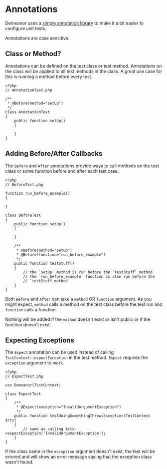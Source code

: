 # Annotations

Demeanor uses a [simple annotation library](https://github.com/chrisguitarguy/Annotation)
to make it a bit easier to configure unit tests.

Annotations are case sensitive.

## Class or Method?

Annotations can be defined on the test class or test method. Annotations on the
class will be applied to all test methods in the class. A great use case for
this is running a method before every test.

    <?php
    // AnnotationTest.php

    /**
     * @Before(method="setUp")
     */
    class AnnotationTest
    {
        public function setUp()
        {

        }
    }

## Adding Before/After Callbacks

The `Before` and `After` annotations provide ways to call methods on the test
class or some function before and after each test case.

    <?php
    // BeforeTest.php

    function run_before_example()
    {

    }

    class BeforeTest
    {
        public function setUp()
        {

        }

        /**
         * @Before(method="setUp")
         * @Before(function="run_before_example")
         */
        public function testStuff()
        {
            // the `setUp` method is run before the `testStuff` method
            // the `run_before_example` function is also run before the
            // `testStuff method
        }
    }

Both `Before` and `After` can take a `method` OR `function` argument. As you
might expect, `method` calls a method on the test class before the test run and
`function` calls a function.

Nothing will be added if the `method` doesn't exist or isn't public or if the
function doesn't exist.

## Expecting Exceptions

The `Expect` annotation can be used instead of calling `TestContext::expectException`
in the test method. `Expect` requires the `exception` argument to work.

    <?php
    // ExpectTest.php

    use Demeanor\TestContext;

    class ExpectTest
    {
        /**
         * @Expect(exception="InvalidArgumentException")
         */
        public function testDoingSomethingThrowsException(TestContext $ctx)
        {
            // same as calling $ctx->expectException('InvalidArgumentException');
        }
    }

If the class name in the `exception` argument doesn't exist, the test will be
errored and will show an error message saying that the exception class wasn't
found.
